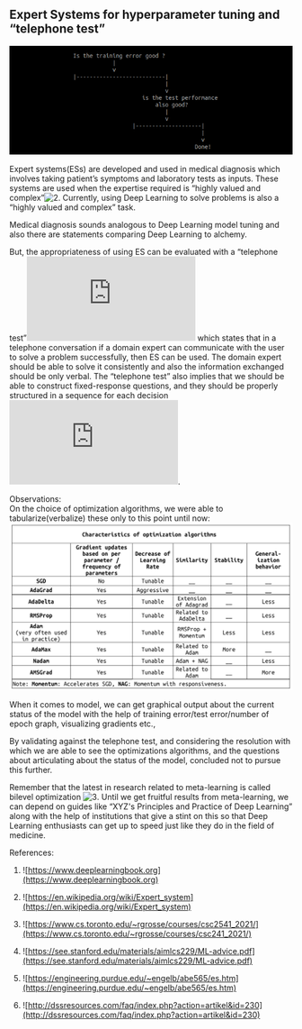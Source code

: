 ## Expert Systems for hyperparameter tuning and “telephone test”
![](es/expert_sys1.png)

Expert systems(ESs) are developed and used in medical diagnosis which involves taking patient’s symptoms and laboratory tests as inputs. These systems are used when the expertise required is “highly valued and complex”![2](https://en.wikipedia.org/wiki/Expert_system). Currently, using Deep Learning to solve problems is also a “highly valued and complex” task.

Medical diagnosis sounds analogous to Deep  Learning model tuning and also there are statements comparing Deep Learning to alchemy.

But, the appropriateness of using ES can be evaluated with a “telephone test”![5](https://engineering.purdue.edu/~engelb/abe565/es.htm) which states that in a telephone conversation if a domain expert can communicate with the user to solve a problem successfully, then ES can be used. The domain expert should be able to solve it consistently and also the information exchanged should be only verbal.  The “telephone test” also implies that we should be able to construct fixed-response questions, and they should be properly structured in a sequence for each decision ![6](http://dssresources.com/faq/index.php?action=artikel&id=230).

Observations:  
On the choice of optimization algorithms, we were able to tabularize(verbalize) these only to this point until now:
![](es/optimization_algorithm_v2.png)

When it comes to model, we can get graphical output about the current status of the model with the help of training error/test error/number of epoch graph, visualizing gradients etc.,

By validating against the telephone test, and considering the resolution with which we are able to see the optimizations algorithms, and the questions about articulating about the status of the model, concluded not to pursue this further. 

Remember that the latest in research related to meta-learning is called bilevel optimization ![3](https://www.cs.toronto.edu/~rgrosse/courses/csc2541_2021/). Until we get fruitful results from meta-learning,  we can depend on guides like “XYZ's Principles and Practice of Deep Learning” along with the help of institutions that give a stint on this so that Deep Learning enthusiasts can get up to speed just like they do in the field of medicine.

References: 

1) ![https://www.deeplearningbook.org](https://www.deeplearningbook.org)

2) ![https://en.wikipedia.org/wiki/Expert_system](https://en.wikipedia.org/wiki/Expert_system)

3) ![https://www.cs.toronto.edu/~rgrosse/courses/csc2541_2021/](https://www.cs.toronto.edu/~rgrosse/courses/csc241_2021/)
 
4) ![https://see.stanford.edu/materials/aimlcs229/ML-advice.pdf](https://see.stanford.edu/materials/aimlcs229/ML-advice.pdf)

5) ![https://engineering.purdue.edu/~engelb/abe565/es.htm](https://engineering.purdue.edu/~engelb/abe565/es.htm)

6) ![http://dssresources.com/faq/index.php?action=artikel&id=230](http://dssresources.com/faq/index.php?action=artikel&id=230)
